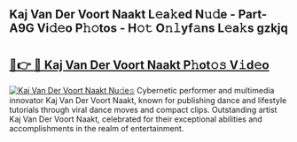 ## Kaj Van Der Voort Naakt L𝚎a𝚔ed N𝚞𝚍e - Part-A9G Vi𝚍𝚎o P𝚑𝚘tos - H𝚘𝚝 O𝚗𝚕yf𝚊ns L𝚎a𝚔s gzkjq

# <h2><a href="http://kf5lt3l.oniu.top/?m=Kaj+Van+Der+Voort+Naakt">🔗👉 🔴 Kaj Van Der Voort Naakt P𝚑ot𝚘𝚜 V𝚒d𝚎o</a></h2>

[![Kaj Van Der Voort Naakt Nu𝚍e𝚜](https://i.imgur.com/0qMVB7G.gif)](http://kf5lt3l.oniu.top/?m=Kaj+Van+Der+Voort+Naakt)
Cybernetic performer and multimedia innovator Kaj Van Der Voort Naakt, known for publishing dance and lifestyle tutorials through viral dance moves and compact clips. Outstanding artist Kaj Van Der Voort Naakt, celebrated for their exceptional abilities and accomplishments in the realm of entertainment.  
